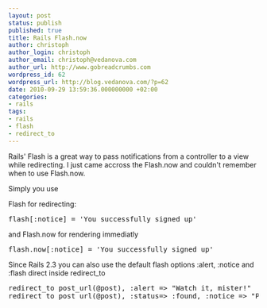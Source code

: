 ```yaml
---
layout: post
status: publish
published: true
title: Rails Flash.now
author: christoph
author_login: christoph
author_email: christoph@vedanova.com
author_url: http://www.gobreadcrumbs.com
wordpress_id: 62
wordpress_url: http://blog.vedanova.com/?p=62
date: 2010-09-29 13:59:36.000000000 +02:00
categories:
- rails
tags:
- rails
- flash
- redirect_to
---
```

Rails' Flash is a great way to pass notifications from a controller to a view while redirecting.
I just came accross the Flash.now and couldn't remember when to use Flash.now.

Simply you use

Flash for redirecting:

<pre>flash[:notice] = 'You successfully signed up'</pre>

and Flash.now for rendering immediatly

<pre>flash.now[:notice] = 'You successfully signed up'</pre>

Since Rails 2.3 you can also use the default flash options :alert, :notice and :flash direct inside redirect_to

<pre>
redirect_to post_url(@post), :alert => "Watch it, mister!"
redirect_to post_url(@post), :status=> :found, :notice => "Pay attention to the road"
</pre>

